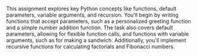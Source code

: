 This assignment explores key Python concepts like functions, default parameters, variable arguments, and recursion. You'll begin by writing functions that accept parameters, such as a personalized greeting function and a simple number addition function. The task also covers default parameters, allowing for flexible function calls, and functions with variable arguments, such as for making a sandwich. Additionally, you'll implement recursive functions for calculating factorials and Fibonacci numbers.
